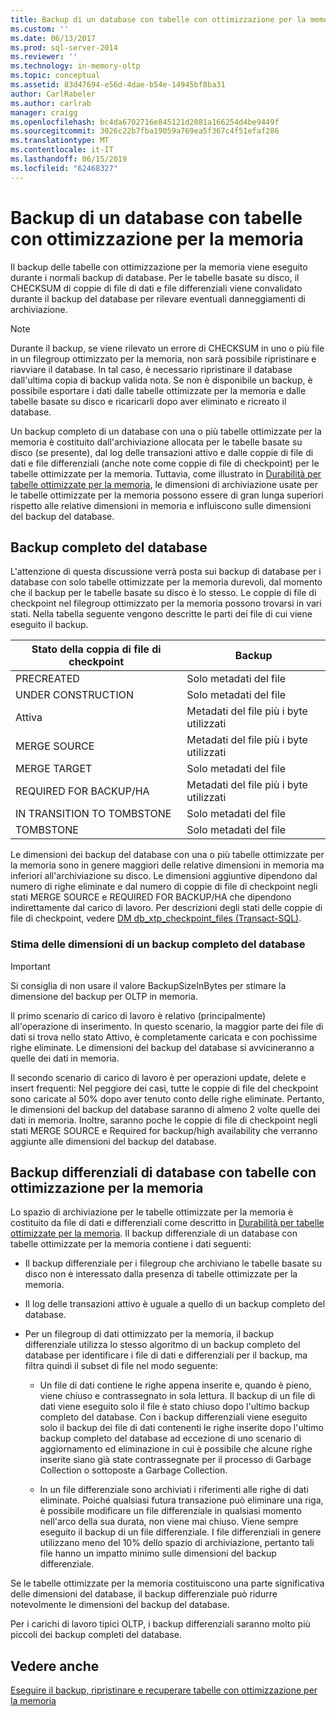 ```yaml
---
title: Backup di un database con tabelle con ottimizzazione per la memoria | Microsoft Docs
ms.custom: ''
ms.date: 06/13/2017
ms.prod: sql-server-2014
ms.reviewer: ''
ms.technology: in-memory-oltp
ms.topic: conceptual
ms.assetid: 83d47694-e56d-4dae-b54e-14945bf8ba31
author: CarlRabeler
ms.author: carlrab
manager: craigg
ms.openlocfilehash: bc4da6702716e845121d2081a166254d4be9449f
ms.sourcegitcommit: 3026c22b7fba19059a769ea5f367c4f51efaf286
ms.translationtype: MT
ms.contentlocale: it-IT
ms.lasthandoff: 06/15/2019
ms.locfileid: "62468327"
---
```

# <a name="backing-up-a-database-with-memory-optimized-tables"></a>Backup di un database con tabelle con ottimizzazione per la memoria
  Il backup delle tabelle con ottimizzazione per la memoria viene eseguito durante i normali backup di database. Per le tabelle basate su disco, il CHECKSUM di coppie di file di dati e file differenziali viene convalidato durante il backup del database per rilevare eventuali danneggiamenti di archiviazione.  
  
> [!NOTE]  
>  Durante il backup, se viene rilevato un errore di CHECKSUM in uno o più file in un filegroup ottimizzato per la memoria, non sarà possibile ripristinare e riavviare il database. In tal caso, è necessario ripristinare il database dall'ultima copia di backup valida nota. Se non è disponibile un backup, è possibile esportare i dati dalle tabelle ottimizzate per la memoria e dalle tabelle basate su disco e ricaricarli dopo aver eliminato e ricreato il database.  
  
 Un backup completo di un database con una o più tabelle ottimizzate per la memoria è costituito dall'archiviazione allocata per le tabelle basate su disco (se presente), dal log delle transazioni attivo e dalle coppie di file di dati e file differenziali (anche note come coppie di file di checkpoint) per le tabelle ottimizzate per la memoria. Tuttavia, come illustrato in [Durabilità per tabelle ottimizzate per la memoria](memory-optimized-tables.md), le dimensioni di archiviazione usate per le tabelle ottimizzate per la memoria possono essere di gran lunga superiori rispetto alle relative dimensioni in memoria e influiscono sulle dimensioni del backup del database.  
  
## <a name="full-database-backup"></a>Backup completo del database  
 L'attenzione di questa discussione verrà posta sui backup di database per i database con solo tabelle ottimizzate per la memoria durevoli, dal momento che il backup per le tabelle basate su disco è lo stesso. Le coppie di file di checkpoint nel filegroup ottimizzato per la memoria possono trovarsi in vari stati. Nella tabella seguente vengono descritte le parti dei file di cui viene eseguito il backup.  
  
|Stato della coppia di file di checkpoint|Backup|  
|--------------------------------|------------|  
|PRECREATED|Solo metadati del file|  
|UNDER CONSTRUCTION|Solo metadati del file|  
|Attiva|Metadati del file più i byte utilizzati|  
|MERGE SOURCE|Metadati del file più i byte utilizzati|  
|MERGE TARGET|Solo metadati del file|  
|REQUIRED FOR BACKUP/HA|Metadati del file più i byte utilizzati|  
|IN TRANSITION TO TOMBSTONE|Solo metadati del file|  
|TOMBSTONE|Solo metadati del file|  
  
 Le dimensioni dei backup del database con una o più tabelle ottimizzate per la memoria sono in genere maggiori delle relative dimensioni in memoria ma inferiori all'archiviazione su disco. Le dimensioni aggiuntive dipendono dal numero di righe eliminate e dal numero di coppie di file di checkpoint negli stati MERGE SOURCE e REQUIRED FOR BACKUP/HA che dipendono indirettamente dal carico di lavoro. Per descrizioni degli stati delle coppie di file di checkpoint, vedere [DM db_xtp_checkpoint_files &#40;Transact-SQL&#41;](/sql/relational-databases/system-dynamic-management-views/sys-dm-db-xtp-checkpoint-files-transact-sql).  
  
### <a name="estimating-size-of-full-database-backup"></a>Stima delle dimensioni di un backup completo del database  
  
> [!IMPORTANT]  
>  Si consiglia di non usare il valore BackupSizeInBytes per stimare la dimensione del backup per OLTP in memoria.  
  
 Il primo scenario di carico di lavoro è relativo (principalmente) all'operazione di inserimento. In questo scenario, la maggior parte dei file di dati si trova nello stato Attivo, è completamente caricata e con pochissime righe eliminate. Le dimensioni del backup del database si avvicineranno a quelle dei dati in memoria.  
  
 Il secondo scenario di carico di lavoro è per operazioni update, delete e insert frequenti: Nel peggiore dei casi, tutte le coppie di file del checkpoint sono caricate al 50% dopo aver tenuto conto delle righe eliminate. Pertanto, le dimensioni del backup del database saranno di almeno 2 volte quelle dei dati in memoria. Inoltre, saranno poche le coppie di file di checkpoint negli stati MERGE SOURCE e Required for backup/high availability che verranno aggiunte alle dimensioni del backup del database.  
  
## <a name="differential-backups-of-databases-with-memory-optimized-tables"></a>Backup differenziali di database con tabelle con ottimizzazione per la memoria  
 Lo spazio di archiviazione per le tabelle ottimizzate per la memoria è costituito da file di dati e differenziali come descritto in [Durabilità per tabelle ottimizzate per la memoria](memory-optimized-tables.md). Il backup differenziale di un database con tabelle ottimizzate per la memoria contiene i dati seguenti:  
  
-   Il backup differenziale per i filegroup che archiviano le tabelle basate su disco non è interessato dalla presenza di tabelle ottimizzate per la memoria.  
  
-   Il log delle transazioni attivo è uguale a quello di un backup completo del database.  
  
-   Per un filegroup di dati ottimizzato per la memoria, il backup differenziale utilizza lo stesso algoritmo di un backup completo del database per identificare i file di dati e differenziali per il backup, ma filtra quindi il subset di file nel modo seguente:  
  
    -   Un file di dati contiene le righe appena inserite e, quando è pieno, viene chiuso e contrassegnato in sola lettura. Il backup di un file di dati viene eseguito solo il file è stato chiuso dopo l'ultimo backup completo del database. Con i backup differenziali viene eseguito solo il backup dei file di dati contenenti le righe inserite dopo l'ultimo backup completo del database ad eccezione di uno scenario di aggiornamento ed eliminazione in cui è possibile che alcune righe inserite siano già state contrassegnate per il processo di Garbage Collection o sottoposte a Garbage Collection.  
  
    -   In un file differenziale sono archiviati i riferimenti alle righe di dati eliminate. Poiché qualsiasi futura transazione può eliminare una riga, è possibile modificare un file differenziale in qualsiasi momento nell'arco della sua durata, non viene mai chiuso. Viene sempre eseguito il backup di un file differenziale. I file differenziali in genere utilizzano meno del 10% dello spazio di archiviazione, pertanto tali file hanno un impatto minimo sulle dimensioni del backup differenziale.  
  
 Se le tabelle ottimizzate per la memoria costituiscono una parte significativa delle dimensioni del database, il backup differenziale può ridurre notevolmente le dimensioni del backup del database.  
  
 Per i carichi di lavoro tipici OLTP, i backup differenziali saranno molto più piccoli dei backup completi del database.  
  
## <a name="see-also"></a>Vedere anche  
 [Eseguire il backup, ripristinare e recuperare tabelle con ottimizzazione per la memoria](restore-and-recovery-of-memory-optimized-tables.md)  
  
  
